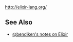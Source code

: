 http://elixir-lang.org/

See Also
--------

* [@bendiken's notes on Elixir](http://ar.to/notes/elixir)
